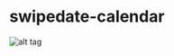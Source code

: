 # swipedate-calendar

![alt tag](https://github.com/Sach16/swipedate-calendar/blob/7bba272b693b9aa3321cff7731870c0b9c08b19b/9SCtQ.png)
